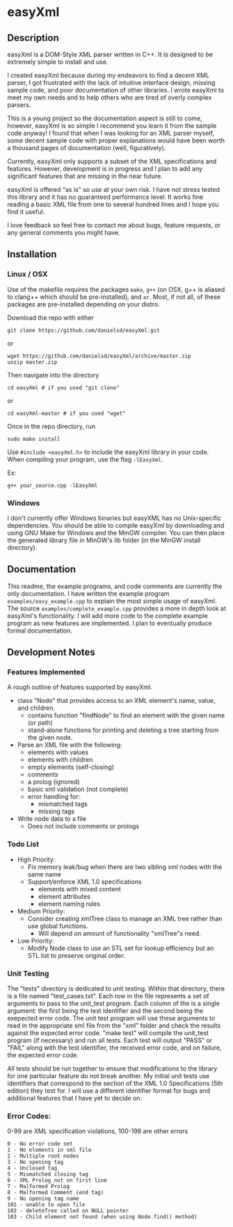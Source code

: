 # easyXml

## Description

easyXml is a DOM-Style XML parser written in C++. It is designed to be extremely simple to install and use.

I created easyXml because during my endeavors to find a decent XML parser, I got frustrated with the lack of intuitive interface design, missing sample code, and poor documentation of other libraries. I wrote easyXml to meet my own needs and to help others who are tired of overly complex parsers.

This is a young project so the documentation aspect is still to come, however, easyXml is so simple I recommend you learn it from the sample code anyway! I found that when I was looking for an XML parser myself, some decent sample code with proper explanations would have been worth a thousand pages of documentation (well, figuratively).

Currently, easyXml only supports a subset of the XML specifications and features. However, development is in progress and I plan to add any significant features that are missing in the near future.

easyXml is offered "as is" so use at your own risk. I have not stress tested this library and it has no guaranteed performance level. It works fine reading a basic XML file from one to several hundred lines and I hope you find it useful.

I love feedback so feel free to contact me about bugs, feature requests, or any general comments you might have.

## Installation

### Linux / OSX

Use of the makefile requires the packages <code>make</code>, <code>g++</code> (on OSX, g++ is aliased to clang++ which should be pre-installed), and <code>ar</code>. Most, if not all, of these packages are pre-installed depending on your distro.

Download the repo with either

    git clone https://github.com/danielsd/easyXml.git

or

    wget https://github.com/danielsd/easyXml/archive/master.zip
    unzip master.zip

Then navigate into the directory

    cd easyXml # if you used "git clone"

or

    cd easyXml-master # if you used "wget"

Once in the repo directory, run

    sudo make install
    
Use <code>#include &lt;easyXml.h&gt;</code> to include the easyXml library in your code. When compiling your program, use the flag <code>-lEasyXml</code>.
    
Ex:

    g++ your_source.cpp -lEasyXml

### Windows

I don't currently offer Windows binaries but easyXML has no Unix-specific dependencies. You should be able to compile easyXml by downloading and using GNU Make for Windows and the MinGW compiler. You can then place the generated library file in MinGW's lib folder (in the MinGW install directory).
    
## Documentation

This readme, the example programs, and code comments are currently the only documentation. I have written the example program <code>examples/easy_example.cpp</code> to explain the most simple usage of easyXml. The source <code>examples/complete_example.cpp</code> provides a more in depth look at easyXml's functionality. I will add more code to the complete example program as new features are implemented. I plan to eventually produce formal documentation.

## Development Notes

### Features Implemented
A rough outline of features supported by easyXml.

  * class "Node" that provides access to an XML element's name, value, and children.
    * contains function "findNode" to find an element with the given name (or path)
    * stand-alone functions for printing and deleting a tree starting from the given node.
  * Parse an XML file with the following:
    * elements with values
    * elements with children
    * empty elements (self-closing)
    * comments
    * a prolog (ignored)
    * basic xml validation (not complete)
    * error handling for:
      * mismatched tags
      * missing tags
  * Write node data to a file
    * Does not include comments or prologs

### Todo List
  * High Priority:
    * Fix memory leak/bug when there are two sibling xml nodes with the same name
    * Support/enforce XML 1.0 specifications
      * elements with mixed content
      * element attributes
      * element naming rules
  * Medium Priority:
    * Consider creating xmlTree class to manage an XML tree rather than use global functions.
      * Will depend on amount of functionality "xmlTree"s need.
  * Low Priority:
    * Modify Node class to use an STL set for lookup efficiency but an STL list to preserve original order.

### Unit Testing
The "tests" directory is dedicated to unit testing. Within that directory, there is a file named "test_cases.txt". Each row in the file represents a set of arguments to pass to the unit_test program. Each column of the is a single argument: the first being the test identifier and the second being the exepected error code. The unit test program will use these arguments to read in the appropriate xml file from the "xml" folder and check the results against the expected error code. "make test" will compile the unit_test program (if necessary) and run all tests. Each test will output "PASS" or "FAIL" along with the test identifier, the received error code, and on failure, the expected error code.

All tests should be run together to ensure that modifications to the library for one particular feature do not break another. My initial unit tests use identifiers that correspond to the section of the XML 1.0 Specifications (5th edition) they test for. I will use a different identifier format for bugs and additional features that I have yet to decide on.

### Error Codes:
0-99 are XML specification violations, 100-199 are other errors

    0 - No error code set
    1 - No elements in xml file
    2 - Multiple root nodes
    3 - No opening tag
    4 - Unclosed tag
    5 - Mismatched closing tag
    6 - XML Prolog not on first line
    7 - Malformed Prolog
    8 - Malformed Comment (end tag)
    9 - No opening tag name
    101 - unable to open file
    102 - deleteTree called on NULL pointer
    103 - Child element not found (when using Node.find() method)
